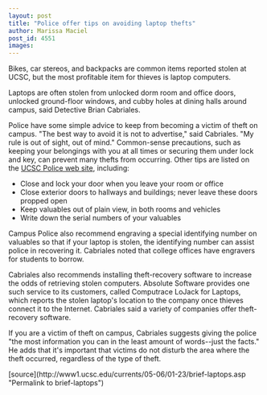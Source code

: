 ```yaml
---
layout: post
title: "Police offer tips on avoiding laptop thefts"
author: Marissa Maciel 
post_id: 4551
images:
---
```


<a name="content" id="content"></a>
<p>
  Bikes, car stereos, and backpacks are common items reported stolen at UCSC, but the most profitable item for thieves is laptop computers.
</p>
<p>
  Laptops are often stolen from unlocked dorm room and office doors, unlocked ground-floor windows, and cubby holes at dining halls around campus, said Detective Brian Cabriales.
</p>
<p>
  Police have some simple advice to keep from becoming a victim of theft on campus. "The best way to avoid it is not to advertise," said Cabriales. "My rule is out of sight, out of mind." Common-sense precautions, such as keeping your belongings with you at all times or securing them under lock and key, can prevent many thefts from occurring. Other tips are listed on the <a href="http://www2.ucsc.edu/police">UCSC Police web site</a>, including:
</p>
<ul>
  <li>Close and lock your door when you leave your room or office
  </li>
  <li>Close exterior doors to hallways and buildings; never leave these doors propped open
  </li>
  <li>Keep valuables out of plain view, in both rooms and vehicles
  </li>
  <li>Write down the serial numbers of your valuables
  </li>
</ul>
<p>
  Campus Police also recommend engraving a special identifying number on valuables so that if your laptop is stolen, the identifying number can assist police in recovering it. Cabriales noted that college offices have engravers for students to borrow.
</p>
<p>
  Cabriales also recommends installing theft-recovery software to increase the odds of retrieving stolen computers. Absolute Software provides one such service to its customers, called Computrace LoJack for Laptops, which reports the stolen laptop's location to the company once thieves connect it to the Internet. Cabriales said a variety of companies offer theft-recovery software.
</p>
<p>
  If you are a victim of theft on campus, Cabriales suggests giving the police "the most information you can in the least amount of words--just the facts." He adds that it's important that victims do not disturb the area where the theft occurred, regardless of the type of theft.
</p>
[source](http://www1.ucsc.edu/currents/05-06/01-23/brief-laptops.asp "Permalink to brief-laptops")
